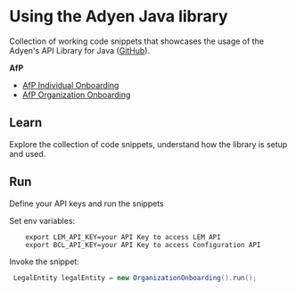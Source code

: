 # Using the Adyen Java library

Collection of working code snippets that showcases the usage of the Adyen's API Library for Java ([GitHub](https://github.com/Adyen/adyen-java-api-library)).

**AfP**
* [AfP Individual Onboarding](java/src/main/java/com/adyen/afp/IndividualOnboarding.java)
* [AfP Organization Onboarding](java/src/main/java/com/adyen/afp/OrganizationOnboarding.java)

## Learn
Explore the collection of code snippets, understand how the library is setup and used.

## Run
Define your API keys and run the snippets

Set env variables:
```shell
    export LEM_API_KEY=your API Key to access LEM API
    export BCL_API_KEY=your API Key to access Configuration API
```
Invoke the snippet:
```java
 LegalEntity legalEntity = new OrganizationOnboarding().run();
```

